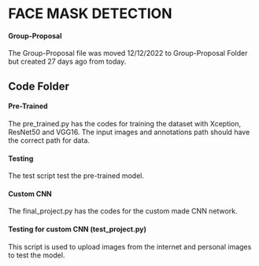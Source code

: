 # FACE MASK DETECTION

#### Group-Proposal
The Group-Proposal file was moved 12/12/2022 to Group-Proposal Folder but created 27 days ago from today.

## Code Folder
#### Pre-Trained
The pre_trained.py has the codes for training the dataset with Xception, ResNet50 and VGG16.
The input images and annotations path should have the correct path for data.

#### Testing
The test script test the pre-trained model.

#### Custom CNN
The final_project.py has the codes for the custom made CNN network.

#### Testing for custom CNN (test_project.py)
This script is used to upload images from the internet and personal images to test the model.
